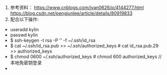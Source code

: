 1. 参考资料：
   https://www.cnblogs.com/ivan0626/p/4144277.html
   https://blog.csdn.net/pengjunlee/article/details/80919833
2. 配合以下操作:
* useradd kylin
* passwd kylin
* $ ssh-keygen -t rsa -P '' -f ~/.ssh/id_rsa
* $ cat ~/.ssh/id_rsa.pub >> ~/.ssh/authorized_keys   # cat id_rsa.pub.29 >> authorized_keys
* $ chmod 0600 ~/.ssh/authorized_keys                 # chmod 600 authorized_keys  //本地免密钥登录
* 